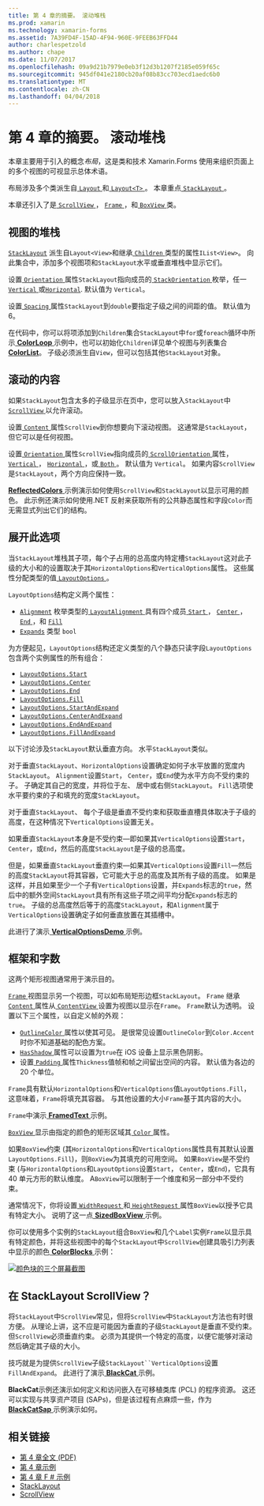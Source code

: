 ```yaml
---
title: 第 4 章的摘要。 滚动堆栈
ms.prod: xamarin
ms.technology: xamarin-forms
ms.assetid: 7A39FD4F-15AD-4F94-960E-9FEEB63FFD44
author: charlespetzold
ms.author: chape
ms.date: 11/07/2017
ms.openlocfilehash: 09a9d21b7979e0eb3f12d3b1207f2185e059f65c
ms.sourcegitcommit: 945df041e2180cb20af08b83cc703ecd1aedc6b0
ms.translationtype: MT
ms.contentlocale: zh-CN
ms.lasthandoff: 04/04/2018
---
```

# <a name="summary-of-chapter-4-scrolling-the-stack"></a>第 4 章的摘要。 滚动堆栈

本章主要用于引入的概念*布局*，这是类和技术 Xamarin.Forms 使用来组织页面上的多个视图的可视显示总体术语。

布局涉及多个类派生自[ `Layout` ](https://developer.xamarin.com/api/type/Xamarin.Forms.Layout/)和[ `Layout<T>` ](https://developer.xamarin.com/api/type/Xamarin.Forms.Layout%3CT%3E/)。 本章重点[ `StackLayout` ](https://developer.xamarin.com/api/type/Xamarin.Forms.StackLayout/)。

本章还引入了是[ `ScrollView` ](https://developer.xamarin.com/api/type/Xamarin.Forms.ScrollView/)， [ `Frame` ](https://developer.xamarin.com/api/type/Xamarin.Forms.Frame/)，和[ `BoxView` ](https://developer.xamarin.com/api/type/Xamarin.Forms.BoxView/)类。

## <a name="stacks-of-views"></a>视图的堆栈

[`StackLayout`](https://developer.xamarin.com/api/type/Xamarin.Forms.StackLayout/) 派生自`Layout<View>`和继承[ `Children` ](https://developer.xamarin.com/api/type/Xamarin.Forms.Layout%3CT%3E/)类型的属性`IList<View>`。 向此集合中，添加多个视图项和`StackLayout`水平或垂直堆栈中显示它们。

设置[ `Orientation` ](https://developer.xamarin.com/api/property/Xamarin.Forms.StackLayout.Orientation/)属性`StackLayout`指向成员的[ `StackOrientation` ](https://developer.xamarin.com/api/type/Xamarin.Forms.StackOrientation/)枚举，任一[ `Vertical` ](https://developer.xamarin.com/api/field/Xamarin.Forms.StackOrientation.Vertical/)或[`Horizontal`](https://developer.xamarin.com/api/field/Xamarin.Forms.StackOrientation.Horizontal/). 默认值为 `Vertical`。

设置[ `Spacing` ](https://developer.xamarin.com/api/property/Xamarin.Forms.StackLayout.Spacing/)属性`StackLayout`到`double`要指定子级之间的间距的值。 默认值为 6。

在代码中，你可以将项添加到`Children`集合`StackLayout`中`for`或`foreach`循环中所示[ **ColorLoop** ](https://github.com/xamarin/xamarin-forms-book-samples/tree/master/Chapter04/ColorLoop)示例中，也可以初始化`Children`详见单个视图与列表集合[ **ColorList**](https://github.com/xamarin/xamarin-forms-book-samples/tree/master/Chapter04/ColorList)。 子级必须派生自`View`，但可以包括其他`StackLayout`对象。

## <a name="scrolling-content"></a>滚动的内容

如果`StackLayout`包含太多的子级显示在页中，您可以放入`StackLayout`中[ `ScrollView` ](https://developer.xamarin.com/api/type/Xamarin.Forms.ScrollView/)以允许滚动。

设置[ `Content` ](https://developer.xamarin.com/api/property/Xamarin.Forms.ScrollView.Content/)属性`ScrollView`到你想要向下滚动视图。 这通常是`StackLayout`，但它可以是任何视图。

设置[ `Orientation` ](https://developer.xamarin.com/api/property/Xamarin.Forms.ScrollView.Orientation/)属性`ScrollView`指向成员的[ `ScrollOrientation` ](https://developer.xamarin.com/api/type/Xamarin.Forms.ScrollOrientation/)属性， [ `Vertical` ](https://developer.xamarin.com/api/field/Xamarin.Forms.ScrollOrientation.Vertical/)， [ `Horizontal` ](https://developer.xamarin.com/api/field/Xamarin.Forms.ScrollOrientation.Horizontal/)，或[ `Both` ](https://developer.xamarin.com/api/field/Xamarin.Forms.ScrollOrientation.Both/)。 默认值为 `Vertical`。 如果内容`ScrollView`是`StackLayout`，两个方向应保持一致。

[ **ReflectedColors** ](https://github.com/xamarin/xamarin-forms-book-samples/tree/master/Chapter04/ReflectedColors)示例演示如何使用`ScrollView`和`StackLayout`以显示可用的颜色。 此示例还演示如何使用.NET 反射来获取所有的公共静态属性和字段`Color`而无需显式列出它们的结构。

## <a name="the-expands-option"></a>展开此选项

当`StackLayout`堆栈其子项，每个子占用的总高度内特定槽`StackLayout`这对此子级的大小和的设置取决于其`HorizontalOptions`和`VerticalOptions`属性。 这些属性分配类型的值[ `LayoutOptions` ](http://developer.xamstage.com/api/type/Xamarin.Forms.LayoutOptions/)。

`LayoutOptions`结构定义两个属性：

- [`Alignment`](https://developer.xamarin.com/api/property/Xamarin.Forms.LayoutOptions.Alignment/) 枚举类型的[ `LayoutAlignment` ](https://developer.xamarin.com/api/type/Xamarin.Forms.LayoutAlignment/)具有四个成员[ `Start` ](https://developer.xamarin.com/api/field/Xamarin.Forms.LayoutAlignment.Start/)， [ `Center` ](https://developer.xamarin.com/api/field/Xamarin.Forms.LayoutAlignment.Center/)， [ `End` ](https://developer.xamarin.com/api/field/Xamarin.Forms.LayoutAlignment.End/)，和 [`Fill`](https://developer.xamarin.com/api/field/Xamarin.Forms.LayoutAlignment.Fill/)
- [`Expands`](https://developer.xamarin.com/api/property/Xamarin.Forms.LayoutOptions.Expands/) 类型 `bool`

为方便起见，`LayoutOptions`结构还定义类型的八个静态只读字段`LayoutOptions`包含两个实例属性的所有组合：

- [`LayoutOptions.Start`](https://developer.xamarin.com/api/field/Xamarin.Forms.LayoutOptions.Start/)
- [`LayoutOptions.Center`](https://developer.xamarin.com/api/field/Xamarin.Forms.LayoutOptions.Center/)
- [`LayoutOptions.End`](https://developer.xamarin.com/api/field/Xamarin.Forms.LayoutOptions.End/)
- [`LayoutOptions.Fill`](https://developer.xamarin.com/api/field/Xamarin.Forms.LayoutOptions.Fill/)
- [`LayoutOptions.StartAndExpand`](https://developer.xamarin.com/api/field/Xamarin.Forms.LayoutOptions.StartAndExpand/)
- [`LayoutOptions.CenterAndExpand`](https://developer.xamarin.com/api/field/Xamarin.Forms.LayoutOptions.CenterAndExpand/)
- [`LayoutOptions.EndAndExpand`](https://developer.xamarin.com/api/field/Xamarin.Forms.LayoutOptions.EndAndExpand/)
- [`LayoutOptions.FillAndExpand`](https://developer.xamarin.com/api/field/Xamarin.Forms.LayoutOptions.FillAndExpand/)

以下讨论涉及`StackLayout`默认垂直方向。 水平`StackLayout`类似。

对于垂直`StackLayout`、`HorizontalOptions`设置确定如何子水平放置的宽度内`StackLayout`。 `Alignment`设置`Start`， `Center`，或`End`使为水平方向不受约束的子。 子确定其自己的宽度，并将位于左、 居中或右侧`StackLayout`。 `Fill`选项使水平要约束的子和填充的宽度`StackLayout`。

对于垂直`StackLayout`、 每个子级是垂直不受约束和获取垂直槽具体取决于子级的高度，在这种情况下`VerticalOptions`设置无关。

如果垂直`StackLayout`本身是不受约束&mdash;即如果其`VerticalOptions`设置`Start`， `Center`，或`End`，然后的高度`StackLayout`是子级的总高度。

但是，如果垂直`StackLayout`垂直约束&mdash;如果其`VerticalOptions`设置`Fill`&mdash;然后的高度`StackLayout`将其容器，它可能大于总的高度及其所有子级的高度。 如果是这样，并且如果至少一个子有`VerticalOptions`设置，并`Expands`标志的`true`，然后中的额外空间`StackLayout`具有所有这些子项之间平均分配`Expands`标志的`true`。 子级的总高度然后等于的高度`StackLayout`，和`Alignment`属于`VerticalOptions`设置确定子如何垂直放置在其插槽中。

此进行了演示[ **VerticalOptionsDemo** ](https://github.com/xamarin/xamarin-forms-book-samples/tree/master/Chapter04/VerticalOptionsDemo)示例。

## <a name="frame-and-boxview"></a>框架和字数

这两个矩形视图通常用于演示目的。

[ `Frame` ](https://developer.xamarin.com/api/type/Xamarin.Forms.Frame/)视图显示另一个视图，可以如布局矩形边框`StackLayout`。 `Frame` 继承[ `Content` ](https://developer.xamarin.com/api/property/Xamarin.Forms.ContentView.Content/)属性从[ `ContentView` ](https://developer.xamarin.com/api/type/Xamarin.Forms.ContentView/)设置为视图以显示在`Frame`。 `Frame`默认为透明。 设置以下三个属性，以自定义帧的外观：

- [ `OutlineColor` ](https://developer.xamarin.com/api/property/Xamarin.Forms.Frame.OutlineColor/)属性以使其可见。 是很常见设置`OutlineColor`到`Color.Accent`时你不知道基础的配色方案。
- [ `HasShadow` ](https://developer.xamarin.com/api/property/Xamarin.Forms.Frame.HasShadow/)属性可以设置为`true`在 iOS 设备上显示黑色阴影。
- 设置[ `Padding` ](https://developer.xamarin.com/api/property/Xamarin.Forms.Layout.Padding/)属性`Thickness`值帧和帧之间留出空间的内容。 默认值为各边的 20 个单位。

`Frame`具有默认`HorizontalOptions`和`VerticalOptions`值`LayoutOptions.Fill`，这意味着，`Frame`将填充其容器。 与其他设置的大小`Frame`基于其内容的大小。

`Frame`中演示[ **FramedText** ](https://github.com/xamarin/xamarin-forms-book-samples/tree/master/Chapter04/FramedText)示例。

[ `BoxView` ](https://developer.xamarin.com/api/type/Xamarin.Forms.BoxView/)显示由指定的颜色的矩形区域其[ `Color` ](https://developer.xamarin.com/api/property/Xamarin.Forms.BoxView.Color/)属性。

如果`BoxView`约束 (其`HorizontalOptions`和`VerticalOptions`属性具有其默认设置`LayoutOptions.Fill`)，则`BoxView`为其填充的可用空间。 如果`BoxView`是不受约束 (与`HorizontalOptions`和`LayoutOptions`设置`Start`， `Center`，或`End`)，它具有 40 单元方形的默认维度。 A`BoxView`可以限制于一个维度和另一部分中不受约束。

通常情况下，你将设置[ `WidthRequest` ](https://developer.xamarin.com/api/property/Xamarin.Forms.VisualElement.WidthRequest/)和[ `HeightRequest` ](https://developer.xamarin.com/api/property/Xamarin.Forms.VisualElement.HeightRequest/)属性`BoxView`以授予它具有特定大小。 说明了这一点[ **SizedBoxView** ](https://github.com/xamarin/xamarin-forms-book-samples/tree/master/Chapter04/SizedBoxView)示例。

你可以使用多个实例的`StackLayout`组合`BoxView`和几个`Label`实例`Frame`以显示具有特定颜色，并将这些视图中的每个`StackLayout`中`ScrollView`创建具吸引力列表中显示的颜色[ **ColorBlocks** ](https://github.com/xamarin/xamarin-forms-book-samples/tree/master/Chapter04/ColorBlocks)示例：

[![颜色块的三个屏幕截图](images/ch04fg11-small.png "颜色列表")](images/ch04fg11-large.png#lightbox "列表的颜色")

## <a name="a-scrollview-in-a-stacklayout"></a>在 StackLayout ScrollView？

将`StackLayout`中`ScrollView`常见，但将`ScrollView`中`StackLayout`方法也有时很方便。 从理论上讲，这不应是可能因为垂直的子级`StackLayout`是垂直不受约束。 但`ScrollView`必须垂直约束。 必须为其提供一个特定的高度，以便它能够对滚动然后确定其子级的大小。

技巧就是为提供`ScrollView`子级`StackLayout``VerticalOptions`设置`FillAndExpand`。 此进行了演示[ **BlackCat** ](https://github.com/xamarin/xamarin-forms-book-samples/tree/master/Chapter04/BlackCat)示例。

**BlackCat**示例还演示如何定义和访问嵌入在可移植类库 (PCL) 的程序资源。 这还可以实现与共享资产项目 (SAPs)，但是该过程有点麻烦一些，作为[ **BlackCatSap** ](https://github.com/xamarin/xamarin-forms-book-samples/tree/master/Chapter04/BlackCatSap)示例演示如何。



## <a name="related-links"></a>相关链接

- [第 4 章全文 (PDF)](https://download.xamarin.com/developer/xamarin-forms-book/XamarinFormsBook-Ch04-Apr2016.pdf)
- [第 4 章示例](https://github.com/xamarin/xamarin-forms-book-samples/tree/master/Chapter04)
- [第 4 章 F # 示例](https://github.com/xamarin/xamarin-forms-book-samples/tree/master/Chapter04/FS)
- [StackLayout](~/xamarin-forms/user-interface/layouts/stack-layout.md)
- [ScrollView](~/xamarin-forms/user-interface/layouts/scroll-view.md)
